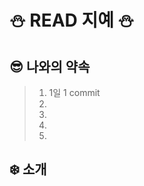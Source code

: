 # :snowman: READ 지예 :snowman:

## :sunglasses: 나와의 약속

> 1. 1일 1 commit
> 2. 
> 3. 
> 4. 
> 5. 

## :snowflake: 소개
